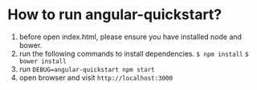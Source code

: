 # How to run angular-quickstart?
1. before open index.html, please ensure you have installed node and bower.
2. run the following commands to install dependencies.
    `$ npm install`
    `$ bower install`
3. run
    `DEBUG=angular-quickstart npm start`
4. open browser and visit
    `http://localhost:3000`
